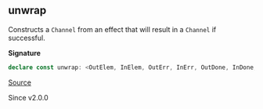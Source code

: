 ## unwrap

Constructs a `Channel` from an effect that will result in a `Channel` if
successful.

**Signature**

```ts
declare const unwrap: <OutElem, InElem, OutErr, InErr, OutDone, InDone, R2, E, R>(channel: Effect.Effect<Channel<OutElem, InElem, OutErr, InErr, OutDone, InDone, R2>, E, R>) => Channel<OutElem, InElem, E | OutErr, InErr, OutDone, InDone, R | R2>
```

[Source](https://github.com/Effect-TS/effect/tree/main/packages/effect/src/Channel.ts#L2127)

Since v2.0.0